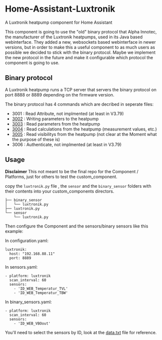 # Home-Assistant-Luxtronik

A Luxtronik heatpump component for Home Assistant

This component is going to use the "old" binary protocol that Alpha Innotec, the manufacturer of the Luxtronik heatpumps, used in its Java based webinterface. They added a new, websockets based webinterface in newer versions, but in order to make this a useful component to as much users as possible we decided to stick with the binary protocol.
Maybe we implement the new protocol in the future and make it configurable which protocol the component is going to use.

## Binary protocol

A Luxtronik heatpump runs a TCP server that servers the binary protocol on port 8888 or 8889 depending on the firmware version. 

The binary protocol has 4 commands which are decribed in seperate files:

- 3001 : Read Attribute, not implmented (at least in V3.79)
- [3002](3002.md) : Writing parameters to the heatpump
- [3003](3003.md) : Read parameters from the heatpump
- [3004](3004.md) : Read calculations from the heatpump (measurement values, etc.)
- [3005](3005.md) : Read visibilitys from  the heatpump (not clear at the Moment what the purpose of these is)
- 3006 : Authenticate, not implmented (at least in V3.79)


## Usage

**Disclaimer**
This not meant to be the final repo for the Component / Platforms, just for others to test the custom_component.


copy the `luxtronik.py` file , the `sensor` and the `binary_sensor` folders with their contents into your custom_components directors.

```
├── binary_sensor
│   └── luxtronik.py
├── luxtronik.py
└── sensor
    └── luxtronik.py
```

Then configure the Component and the sensors/binary sensors like this example:

In configuration.yaml:
```
luxtronik:
  host: "192.168.88.11"
  port: 8889
```
In sensors.yaml:
```
- platform: luxtronik
  scan_interval: 60
  sensors:
    - 'ID_WEB_Temperatur_TVL'
    - 'ID_WEB_Temperatur_TBW'
```
In binary_sensors.yaml:
```
- platform: luxtronik
  scan_interval: 60
  sensors:
    - 'ID_WEB_VBOout'
```

You'll need to select the sensors by ID, look at the [data.txt](data.txt) file for reference.
